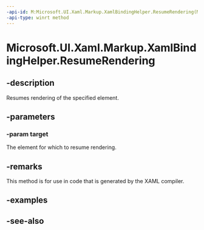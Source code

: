 ```yaml
---
-api-id: M:Microsoft.UI.Xaml.Markup.XamlBindingHelper.ResumeRendering(Microsoft.UI.Xaml.UIElement)
-api-type: winrt method
---
```


<!-- Method syntax
public void ResumeRendering(Windows.UI.Xaml.UIElement target)
-->

# Microsoft.UI.Xaml.Markup.XamlBindingHelper.ResumeRendering

## -description
Resumes rendering of the specified element.

## -parameters
### -param target
The element for which to resume rendering.

## -remarks
This method is for use in code that is generated by the XAML compiler.

## -examples

## -see-also
